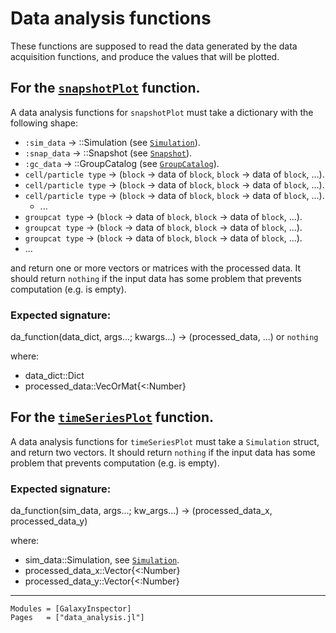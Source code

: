# Data analysis functions

These functions are supposed to read the data generated by the data acquisition functions, and produce the values that will be plotted.

## For the [`snapshotPlot`](@ref) function.

A data analysis functions for `snapshotPlot` must take a dictionary with the following shape:

  + `:sim_data`          -> ::Simulation (see [`Simulation`](@ref)).
  + `:snap_data`         -> ::Snapshot (see [`Snapshot`](@ref)).
  + `:gc_data`           -> ::GroupCatalog (see [`GroupCatalog`](@ref)).
  + `cell/particle type` -> (`block` -> data of `block`, `block` -> data of `block`, ...).
  + `cell/particle type` -> (`block` -> data of `block`, `block` -> data of `block`, ...).
  + `cell/particle type` -> (`block` -> data of `block`, `block` -> data of `block`, ...).
    + ...
  + `groupcat type`      -> (`block` -> data of `block`, `block` -> data of `block`, ...).
  + `groupcat type`      -> (`block` -> data of `block`, `block` -> data of `block`, ...).
  + `groupcat type`      -> (`block` -> data of `block`, `block` -> data of `block`, ...).
  + ...

and return one or more vectors or matrices with the processed data. It should return `nothing` 
if the input data has some problem that prevents computation (e.g. is empty).

### Expected signature:

  da_function(data_dict, args...; kwargs...) -> (processed_data, ...)  or `nothing`

where:

  - data_dict::Dict
  - processed_data::VecOrMat{<:Number}


## For the [`timeSeriesPlot`](@ref) function.

A data analysis functions for `timeSeriesPlot` must take a `Simulation` struct, and return two 
vectors. It should return `nothing` if the input data has some problem that prevents computation 
(e.g. is empty).

### Expected signature:

  da_function(sim_data, args...; kw_args...) -> (processed_data_x, processed_data_y)

where:

  - sim_data::Simulation, see [`Simulation`](@ref).
  - processed_data_x::Vector{<:Number}
  - processed_data_y::Vector{<:Number}

---

```@autodocs
Modules = [GalaxyInspector]
Pages   = ["data_analysis.jl"]
```
